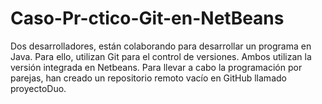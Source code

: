 # Caso-Pr-ctico-Git-en-NetBeans
Dos desarrolladores, están colaborando para desarrollar un programa en Java. Para ello,  utilizan Git para el control de versiones. Ambos utilizan la versión integrada en Netbeans.  Para llevar a cabo la programación por parejas, han creado un repositorio remoto vacío en  GitHub llamado proyectoDuo.

